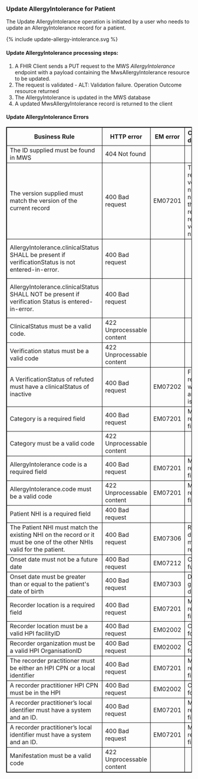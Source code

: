 ### Update AllergyIntolerance  for Patient

The Update AllergyIntolerance operation is initiated by a user who needs to update an AllergyIntolerance record for a patient.


<div>
{% include update-allergy-intolerance.svg %}
</div>



####  Update AllergyIntolerance processing steps:

1. A FHIR Client sends a PUT request to the MWS *AllergyIntolerance* endpoint with  a payload containing the MwsAllergyIntolerance resource to be updated.
2. The request is validated - ALT: Validation failure. Operation Outcome resource returned
3. The AllergyIntolerance is updated in the MWS database
4. A updated MwsAllergyIntolerance record is returned to the client


<h4>Update AllergyIntolerance Errors</h4>
<table>
<style>
table, th, td {
  border: 1px solid black;
  border-collapse: collapse;
}
</style>
<tr><th>Business Rule</th>
<th>HTTP error</th>
<th>EM error</th>
<th>Codesystem displayname</th>
<th>Additional description</th></tr>

<tr><td>The ID supplied must be found in MWS</td>
<td>404 Not found</td>
<td></td>
<td></td>
<td>Allergy Intolerance with identifier <id> not found</td></tr>

<tr><td>The version supplied must match the version of the current record</td>
<td>400 Bad request</td>
<td>EM07201</td>
<td>The request record version number does not match the current resource record version number</td>
<td>The request record version number does not match the current resource record version number</td></tr>

<tr><td>AllergyIntolerance.clinicalStatus SHALL be present if verificationStatus is not entered-in-error.</td>
<td>400 Bad request</td>
<td></td>
<td></td>
<td>Rule ait-1: 'AllergyIntolerance.clinicalStatus SHALL be present if verificationStatus is not entered-in-error.</td></tr>

<tr><td>AllergyIntolerance.clinicalStatus SHALL NOT be present if verification Status is entered-in-error.</td>
<td>400 Bad request</td>
<td></td>
<td></td>
<td>Rule ait-2: AllergyIntolerance.clinicalStatus SHALL NOT be present if verification Status is entered-in-error</td></tr>

<tr><td>ClinicalStatus must be a valid code.</td>
<td>422 Unprocessable content</td>
<td></td>
<td></td>
<td>None of the codings provided are in the value set clinical status </td></tr>

<tr><td>Verification status must be a valid code</td>
<td>422 Unprocessable content</td>
<td></td>
<td></td>
<td>None of the codings provided are in the value set verification status</td></tr>

<tr><td>A VerificationStatus of refuted must have a clinicalStatus of inactive</td>
<td>400 Bad request</td>
<td>EM07202</td>
<td>Field is required when another field is present</td>
<td>A verification status of refuted must have an inactive clinical status</td></tr>

<tr><td>Category is a required field</td>
<td>400 Bad request</td>
<td>EM07201</td>
<td>Missing a required field</td>
<td>Category is a required field</td></tr>

<tr><td>Category must be a valid code</td>
<td>422 Unprocessable content</td>
<td></td>
<td></td>
<td>None of the codings provided are in the value set allergy intolerance category</td></tr>

<tr><td>AllergyIntolerance code is a required field</td>
<td>400 Bad request</td>
<td>EM07201</td>
<td>Missing a required field</td>
<td>Allergy Intolerance code is a required field</td></tr>

<tr><td>AllergyIntolerance.code must be a valid code</td>
<td>422 Unprocessable content</td>
<td>EM07201</td>
<td>Missing a required field</td>
<td>None of the codings provided are in the value set mws substance combined</td></tr>

<tr><td>Patient NHI is a required field</td>
<td>400 Bad request</td>
<td></td>
<td></td>
<td>Patient: minimum required = 1, but only 0 found</td></tr>

<tr><td>The Patient NHI must match the existing NHI on the record or it must be one of the other NHIs valid for the patient.</td>
<td>400 Bad request</td>
<td>EM07306</td>
<td>Request NHI does not match the resource NHI</td>
<td>The Patient NHI supplied is for a different person than the NHI submitted when this warning was created.</td></tr>

<tr><td>Onset date must not be a future date</td>
<td>400 Bad request</td>
<td>EM07212</td>
<td>Cannot be a future date</td>
<td>Onset date cannot be in the future</td></tr>

<tr><td>Onset date must be greater than or equal to the patient's date of birth</td>
<td>400 Bad request</td>
<td>EM07303</td>
<td>Date must be greater than date of birth</td>
<td>Onset date must be greater than or equal to the patient's date of birth</td></tr>

<tr><td>Recorder location is a required field</td>
<td>400 Bad request</td>
<td>EM07201</td>
<td>Missing a required field</td>
<td>Recorder HPI facilityID is a required field</td></tr>

<tr><td>Recorder location must be a valid HPI facilityID </td>
<td>400 Bad request</td>
<td>EM02002</td>
<td>Cannot be found</td>
<td>HPI Facility ID not found in the HPI</td></tr>

<tr><td>Recorder organization must be a valid HPI OrganisationID</td>
<td>400 Bad request</td>
<td>EM02002</td>
<td>Cannot be found</td>
<td>HPI Organisation ID not found in the HPI</td></tr>

<tr><td>The recorder practitioner must be either an HPI CPN or a local identifier</td>
<td>400 Bad request</td>
<td>EM07201</td>
<td>Missing a required field</td>
<td>Recorder Practitioner is a required field</td></tr>

<tr><td>A recorder practitioner HPI CPN must be in the HPI</td>
<td>400 Bad request</td>
<td>EM02002</td>
<td>Cannot be found</td>
<td>HPI CPN not found in the HPI</td></tr>

<tr><td>A recorder practitioner’s local identifier must have a system and an ID.</td>
<td>400 Bad request</td>
<td>EM07201</td>
<td>Missing a required field</td>
<td>A recorder's local identifier must have a system and ID</td></tr>

<tr><td>A recorder practitioner’s local identifier must have a system and an ID.</td>
<td>400 Bad request</td>
<td>EM07201</td>
<td>Missing a required field</td>
<td>A recorder's local identifier must have a system and ID</td></tr>

<tr><td>Manifestation must be a valid code</td>
<td>422 Unprocessable content</td>
<td></td>
<td></td>
<td>None of the codings provided are in the value set  mws manifestations</td></tr>
</table>



